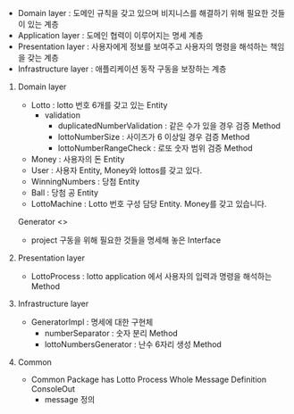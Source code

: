 - Domain layer : 도메인 규칙을 갖고 있으며 비지니스를 해결하기 위해 필요한 것들이 있는 계층
- Application layer : 도메인 협력이 이루어지는 명세 계층
- Presentation layer : 사용자에게 정보를 보여주고 사용자의 명령을 해석하는 책임을 갖는 계층
- Infrastructure layer : 애플리케이션 동작 구동을 보장하는 계층

1. Domain layer
   - Lotto : lotto 번호 6개를 갖고 있는 Entity
     - validation
       - duplicatedNumberValidation : 같은 수가 있을 경우 검증 Method
       - lottoNumberSize : 사이즈가 6 이상일 경우 검증 Method
       - lottoNumberRangeCheck : 로또 숫자 범위 검증 Method
   - Money : 사용자의 돈 Entity
   - User : 사용자 Entity, Money와 lottos를 갖고 있다.
   - WinningNumbers : 당첨 Entity
   - Ball : 당첨 공 Entity
   - LottoMachine : Lotto 번호 구성 담당 Entity. Money를 갖고 있습니다.

   Generator <<Interface>>
   - project 구동을 위해 필요한 것들을 명세해 놓은 Interface 

2. Presentation layer
   - LottoProcess : lotto application 에서 사용자의 입력과 명령을 해석하는 Method

3. Infrastructure layer
   
   - GeneratorImpl : 명세에 대한 구현체
     - numberSeparator : 숫자 분리 Method
     - lottoNumbersGenerator : 난수 6자리 생성 Method

4. Common
   - Common Package has Lotto Process Whole Message Definition
   ConsoleOut
     - message 정의

